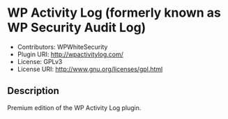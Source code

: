 # WP Activity Log (formerly known as WP Security Audit Log)
* Contributors: WPWhiteSecurity
* Plugin URI: http://wpactivitylog.com/
* License: GPLv3
* License URI: http://www.gnu.org/licenses/gpl.html

## Description
Premium edition of the WP Activity Log plugin.
